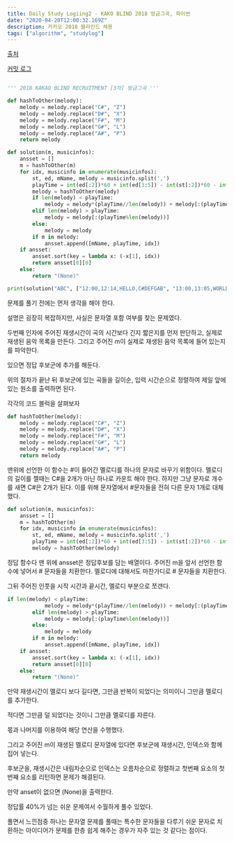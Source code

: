 ```yaml
---
title: Daily Study Logiing2 - KAKO BLIND 2018 방금그곡, 파이썬 
date: "2020-04-20T12:00:32.169Z"
description: 카카오 2018 블라인드 채용
tags: ["algorithm", "studylog"] 
---
```

[출처](https://programmers.co.kr/learn/courses/30/lessons/17683?language=python3)


[커밋 로그](https://github.com/Jesscha/algorithmsolutions/commits/master)

```python

''' 2018 KAKAO BLIND RECRUITMENT [3차] 방금그곡 '''

def hashToOther(melody):
    melody = melody.replace("C#", "Z")
    melody = melody.replace("D#", "X")
    melody = melody.replace("F#", "M")
    melody = melody.replace("G#", "L")
    melody = melody.replace("A#", "P")
    return melody

def solution(m, musicinfos):
    ansset = []
    m = hashToOther(m)
    for idx, musicinfo in enumerate(musicinfos):
        st, ed, mName, melody = musicinfo.split(',')
        playTime = int(ed[:2])*60 + int(ed[3:5]) - int(st[:2])*60 - int(st[3:5])
        melody = hashToOther(melody)
        if len(melody) < playTime:
            melody = melody*(playTime//len(melody)) + melody[:(playTime%len(melody))]
        elif len(melody) > playTime:
            melody = melody[:(playTime%len(melody))]
        else:
            melody = melody
        if m in melody:
            ansset.append([mName, playTime, idx])
    if ansset:
        ansset.sort(key = lambda x: (-x[1], idx))
        return ansset[0][0]
    else:
        return "(None)"

print(solution("ABC", ["12:00,12:14,HELLO,C#DEFGAB", "13:00,13:05,WORLD,ABCDEF"]))

```

문제를 풀기 전에는 먼저 생각을 해야 한다. 

설명은 굉장히 복잡하지만, 사실은 문자열 포함 여부를 찾는 문제였다. 

두번째 인자에 주어진 재생시간이 곡의 시간보다 긴지 짧은지를 먼저 판단하고, 실제로 재생된 음악 목록을 만든다. 그리고 주어진 m이 실제로 재생된 음악 목록에 들어 있는지를 파악한다. 

있으면 정답 후보군에 추가를 해둔다. 

위의 절차가 끝난 뒤 후보군에 있는 곡들을 길이순, 입력 시간순으로 정렬하여 제일 앞에 있는 원소를 출력하면 된다. 

각각의 코드 블럭을 살펴보자

```python 
def hashToOther(melody):
    melody = melody.replace("C#", "Z")
    melody = melody.replace("D#", "X")
    melody = melody.replace("F#", "M")
    melody = melody.replace("G#", "L")
    melody = melody.replace("A#", "P")
    return melody
```
맨위에 선언한 이 함수는 #이 들어간 멜로디를 하나의 문자로 바꾸기 위함이다. 멜로디의 길이를 젤때는 C#을 2개가 아닌 하나로 카운트 해야 한다. 하지만 그냥 문자로 개수를 새면 C#은 2개가 된다. 이를 위해 문자열에서 #문자들을 전혀 다른 문자 1개로 대체 했다. 


```python
def solution(m, musicinfos):
    ansset = []
    m = hashToOther(m)
    for idx, musicinfo in enumerate(musicinfos):
        st, ed, mName, melody = musicinfo.split(',')
        playTime = int(ed[:2])*60 + int(ed[3:5]) - int(st[:2])*60 - int(st[3:5])
        melody = hashToOther(melody)
```

정답 함수다 맨 위에 ansset은 정답후보를 담는 배열이다. 
주어진 m을 앞서 선언한 함수에 넣어서 # 문자들을 치환한다. 
멜로디에 대해서도 마찬가디로 # 문자들을 치환한다. 

그뒤 주어진 인풋을 시작 시간과 끝시간, 멜로디 부분으로 쪼갠다.

```python
if len(melody) < playTime:
            melody = melody*(playTime//len(melody)) + melody[:(playTime%len(melody))]
        elif len(melody) > playTime:
            melody = melody[:(playTime%len(melody))]
        else:
            melody = melody
        if m in melody:
            ansset.append([mName, playTime, idx])
    if ansset:
        ansset.sort(key = lambda x: (-x[1], idx))
        return ansset[0][0]
    else:
        return "(None)"

```
만약 재생시간이 멜로디 보다 길다면, 그만큼 반복이 되었다는 의미이니 그만큼 멜로디를 추가한다.

적다면 그만큼 덜 되었다는 것이니 그만큼 멜로디를 자른다. 

몫과 나머지를 이용하여 해당 연산을 수행했다. 

그리고 주어진 m이 재생된 멜로디 문자열에 있다면 후보군에 재생시간, 인덱스와 함께 집어 넣는다. 

후보군을, 재생시간은 내림차순으로 인덱스는 오름차순으로 정렬하고 첫번째 요소의 첫번째 요소를 리턴하면 문제가 해결된다. 

만약 anset이 없으면 (None)을 출력한다. 

정답률 40%가 넘는 쉬운 문제여서 수월하게 풀수 있었다. 

풀면서 느낀점중 하나는 문자열 문제를 풀때는 특수한 문자들을 다루기 쉬운 문자로 치환하는 아이디어가 문제를 한층 쉽게 해주는 경우가 자주 있는 것 같다는 점이다. 



